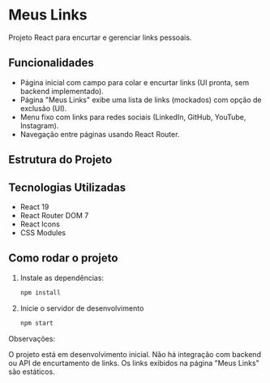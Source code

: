# Meus Links

Projeto React para encurtar e gerenciar links pessoais.

## Funcionalidades

- Página inicial com campo para colar e encurtar links (UI pronta, sem backend implementado).
- Página "Meus Links" exibe uma lista de links (mockados) com opção de exclusão (UI).
- Menu fixo com links para redes sociais (LinkedIn, GitHub, YouTube, Instagram).
- Navegação entre páginas usando React Router.

## Estrutura do Projeto

## Tecnologias Utilizadas

- React 19
- React Router DOM 7
- React Icons
- CSS Modules

## Como rodar o projeto

1. Instale as dependências:
   ```sh
   npm install
   ```
2. Inicie o servidor de desenvolvimento
   ```sh
   npm start
   ```

Observações:

O projeto está em desenvolvimento inicial.
Não há integração com backend ou API de encurtamento de links.
Os links exibidos na página "Meus Links" são estáticos.
